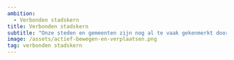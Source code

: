 ```yaml
---
ambition: 
  - Verbonden stadskern
title: Verbonden stadskern
subtitle: "Onze steden en gemeenten zijn nog al te vaak gekenmerkt door een gesegereerde ruimtelijke ordening waarbij woonzones, bedrijvenzones, winkelzones... van elkaar worden gescheiden en door de auto verbonden."
image: /assets/actief-bewegen-en-verplaatsen.png
tag: verbonden stadskern
---
```

